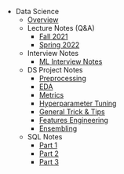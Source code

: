 - Data Science
  - [Overview](basics/overview.md)
  - Lecture Notes (Q&A)
    - [Fall 2021](notes/questions.md)
    - [Spring 2022](notes/questions1.md)
  - Interview Notes
    - [ML Interview Notes](notes/MLnotes.md)
  - DS Project Notes
    - [Preprocessing](notes/01_preprocessing.md)
    - [EDA](notes/02_eda.md)
    - [Metrics](notes/03_metrics.md)
    - [Hyperparameter Tuning](notes/04_hyperparameter.md)
    - [General Trick & Tips](notes/05_tips.md)
    - [Features Engineering](notes/06_features.md)
    - [Ensembling](notes/07_ensembling.md)
  - SQL Notes
    - [Part 1](notes/SQLnotes.md)
    - [Part 2](notes/SQLnotes2.md)
    - [Part 3](notes/SQLnotes3.md)

